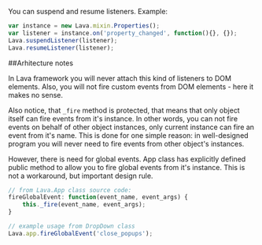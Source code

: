 
You can suspend and resume listeners. Example:
```javascript
var instance = new Lava.mixin.Properties();
var listener = instance.on('property_changed', function(){}, {});
Lava.suspendListener(listener);
Lava.resumeListener(listener);
```

##Arhitecture notes

In Lava framework you will never attach this kind of listeners to DOM elements.
Also, you will not fire custom events from DOM elements - here it makes no sense.

Also notice, that `_fire` method is protected, that means that only object itself can fire events from it's instance.
In other words, you can not fire events on behalf of other object instances, only current instance can fire an event from it's name.
This is done for one simple reason: in well-designed program you will never need to fire events from other object's instances.

However, there is need for global events. App class has explicitly defined public method to allow you to fire global events
from it's instance. This is not a workaround, but important design rule.

```javascript
// from Lava.App class source code:
fireGlobalEvent: function(event_name, event_args) {
	this._fire(event_name, event_args);
}

// example usage from DropDown class
Lava.app.fireGlobalEvent('close_popups');
```

